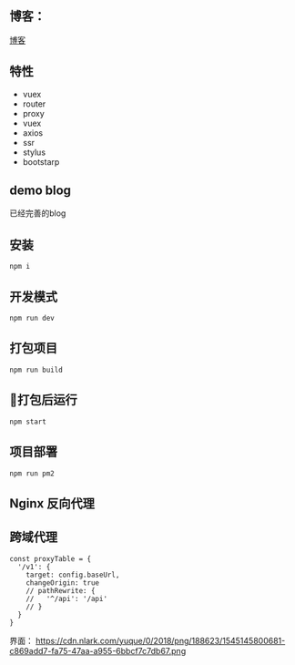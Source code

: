 ## 博客：
 [博客](https://shudong.wang)
## 特性
 * vuex
 * router
 * proxy
 * vuex
 * axios
 * ssr
 * stylus
 * bootstarp
## demo blog
已经完善的blog 
## 安装

```
npm i
```

## 开发模式
```
npm run dev
```

## 打包项目

```
npm run build
```

## 打包后运行
```
npm start
```

## 项目部署 
```
npm run pm2
```
## Nginx 反向代理

## 跨域代理
```
const proxyTable = {
  '/v1': {
    target: config.baseUrl,
    changeOrigin: true
    // pathRewrite: {
    //   '^/api': '/api'
    // }
  }
}
```

界面：
https://cdn.nlark.com/yuque/0/2018/png/188623/1545145800681-c869add7-fa75-47aa-a955-6bbcf7c7db67.png